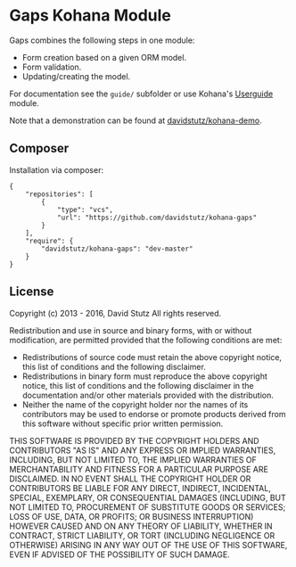 # Gaps Kohana Module

Gaps combines the following steps in one module:

* Form creation based on a given ORM model.
* Form validation.
* Updating/creating the model.

For documentation see the `guide/` subfolder or use Kohana's [Userguide](https://github.com/kohana/userguide) module.

Note that a demonstration can be found at [davidstutz/kohana-demo](https://github.com/kohana/kohana-demo).

## Composer

Installation via composer:

    {
        "repositories": [
            {
                "type": "vcs",
                "url": "https://github.com/davidstutz/kohana-gaps"
            }
        ],
        "require": {
            "davidstutz/kohana-gaps": "dev-master"
        }
    }

## License

Copyright (c) 2013 - 2016, David Stutz
All rights reserved.

Redistribution and use in source and binary forms, with or without modification, are permitted provided that the following conditions are met:

* Redistributions of source code must retain the above copyright notice, this list of conditions and the following disclaimer.
* Redistributions in binary form must reproduce the above copyright notice, this list of conditions and the following disclaimer in the documentation and/or other materials provided with the distribution.
* Neither the name of the copyright holder nor the names of its contributors may be used to endorse or promote products derived from this software without specific prior written permission.

THIS SOFTWARE IS PROVIDED BY THE COPYRIGHT HOLDERS AND CONTRIBUTORS "AS IS" AND ANY EXPRESS OR IMPLIED WARRANTIES, INCLUDING, BUT NOT LIMITED TO, THE IMPLIED WARRANTIES OF MERCHANTABILITY AND FITNESS FOR A PARTICULAR PURPOSE ARE DISCLAIMED. IN NO EVENT SHALL THE COPYRIGHT HOLDER OR CONTRIBUTORS BE LIABLE FOR ANY DIRECT, INDIRECT, INCIDENTAL, SPECIAL, EXEMPLARY, OR CONSEQUENTIAL DAMAGES (INCLUDING, BUT NOT LIMITED TO, PROCUREMENT OF SUBSTITUTE GOODS OR SERVICES; LOSS OF USE, DATA, OR PROFITS; OR BUSINESS INTERRUPTION) HOWEVER CAUSED AND ON ANY THEORY OF LIABILITY, WHETHER IN CONTRACT, STRICT LIABILITY, OR TORT (INCLUDING NEGLIGENCE OR OTHERWISE) ARISING IN ANY WAY OUT OF THE USE OF THIS SOFTWARE, EVEN IF ADVISED OF THE POSSIBILITY OF SUCH DAMAGE.
